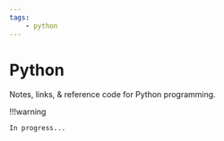 ```yaml
---
tags:
    - python
---
```


# Python

Notes, links, & reference code for Python programming.

!!!warning

    In progress...
